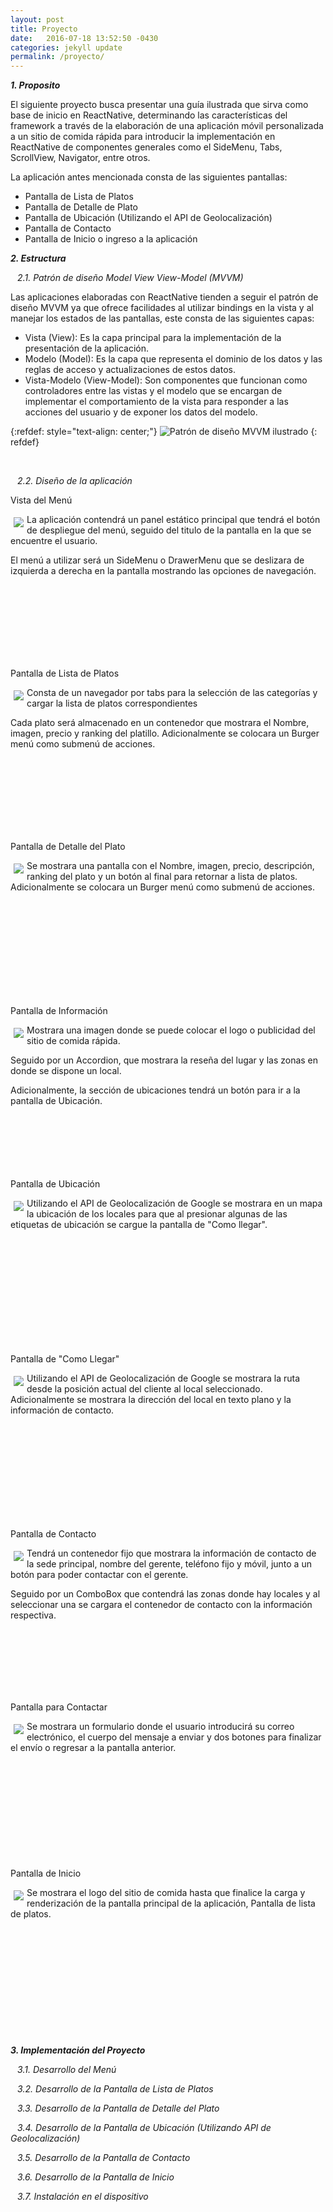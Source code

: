 ```yaml
---
layout: post
title: Proyecto
date:   2016-07-18 13:52:50 -0430
categories: jekyll update
permalink: /proyecto/
---
```


 ***1. Proposito***

El siguiente proyecto busca presentar una guía ilustrada que sirva como base de inicio en ReactNative, determinando las características del framework a través de la elaboración de una aplicación móvil personalizada a un sitio de comida rápida para introducir la implementación en ReactNative de componentes generales como el SideMenu, Tabs, ScrollView, Navigator, entre otros. 

La aplicación antes mencionada consta de las siguientes pantallas:
 
 - Pantalla de Lista de Platos
 - Pantalla de Detalle de Plato
 - Pantalla de Ubicación (Utilizando el API de Geolocalización)
 - Pantalla de Contacto
 - Pantalla de Inicio o ingreso a la aplicación
  
***2. Estructura***

`` `` *2.1. Patrón de diseño Model View View-Model (MVVM)*

Las aplicaciones elaboradas con ReactNative tienden a seguir el patrón de diseño MVVM ya que ofrece facilidades al utilizar bindings en la vista y al manejar los estados de las pantallas, este consta de las siguientes capas:

+ Vista (View): Es la capa principal para la implementación de la presentación de la aplicación.
+ Modelo (Model): Es la capa que representa el dominio de los datos y las reglas de acceso y actualizaciones de estos datos. 
+ Vista-Modelo (View-Model): Son componentes que funcionan como controladores entre las vistas y el modelo que se encargan de implementar el comportamiento de la vista para responder a las acciones del usuario y de exponer los datos del modelo.

<p> </p>

{:refdef: style="text-align: center;"}
![Patrón de diseño MVVM ilustrado](/pas-restaurant-react-native/Images/MVVM.png)
{: refdef} 

<br>

`` `` *2.2. Diseño de la aplicación*

Vista del Menú

<img style="float: left; margin: 5px;" src="/pas-restaurant-react-native/Images/Pantalla_menu.png">

La aplicación contendrá un panel estático principal que tendrá el botón de despliegue del menú, seguido del titulo de la pantalla en la que se encuentre el usuario. 
<br>

El menú a utilizar será un SideMenu o DrawerMenu que se deslizara de izquierda a derecha en la pantalla mostrando las opciones de navegación. 

<br>
<br>
<br>
<br>
<br>
<br>
<br>

Pantalla de Lista de Platos	

<img style="float: left; margin: 5px;" src="/pas-restaurant-react-native/Images/Pantalla_platos.png">

Consta de un navegador por tabs para la selección de las categorías y cargar la lista de platos correspondientes
<br>

Cada plato será almacenado en un contenedor que mostrara el Nombre, imagen, precio y ranking del platillo. Adicionalmente se colocara un Burger menú como submenú de acciones.

<br>
<br>
<br>
<br>
<br>
<br>
<br>

Pantalla de  Detalle del Plato

<img style="float: left; margin: 5px;" src="/pas-restaurant-react-native/Images/Pantalla_detalle.png">


Se mostrara una pantalla con el Nombre, imagen, precio, descripción, ranking del plato y un botón al final para retornar a lista de platos. Adicionalmente se colocara un Burger menú como submenú de acciones.

<br>
<br>
<br>
<br>
<br>
<br>
<br>
<br>
<br>

Pantalla de Información

<img style="float: left; margin: 5px;" src="/pas-restaurant-react-native/Images/Pantalla_informacion.png">

Mostrara una imagen donde se puede colocar el logo o publicidad del sitio de comida rápida.
<br>

Seguido por un Accordion, que mostrara la reseña del lugar y las zonas en donde se dispone un local.
<br>

Adicionalmente, la sección de ubicaciones tendrá un botón para ir a la pantalla de Ubicación.
<br>
<br>
<br>
<br>
<br>
<br>
<br>

Pantalla de Ubicación

<img style="float: left; margin: 5px;" src="/pas-restaurant-react-native/Images/Pantalla_ubicacion.png">

Utilizando el API de Geolocalización de Google se mostrara en un mapa la ubicación de los locales para que al presionar algunas de las etiquetas de ubicación se cargue la pantalla de "Como llegar".

<br>
<br>
<br>
<br>
<br>
<br>
<br>
<br>
<br>
<br>

Pantalla de "Como Llegar"

<img style="float: left; margin: 5px;" src="/pas-restaurant-react-native/Images/Pantalla_comollegar.png">

Utilizando el API de Geolocalización de Google se mostrara la ruta desde la posición actual del cliente al local seleccionado. Adicionalmente se mostrara la dirección del local en texto plano y la información de contacto.

<br>
<br>
<br>
<br>
<br>
<br>
<br>
<br>
<br>

Pantalla de Contacto

<img style="float: left; margin: 5px;" src="/pas-restaurant-react-native/Images/Pantalla_contacto.png">

Tendrá un contenedor fijo que mostrara la información de contacto de la sede principal, nombre del gerente, teléfono fijo y móvil, junto a un botón para poder contactar con el gerente.
<br>

Seguido por un ComboBox que contendrá las zonas donde hay locales y al seleccionar una se cargara el contenedor de contacto con la información respectiva.

<br>
<br>
<br>
<br>
<br>
<br>

Pantalla para Contactar

<img style="float: left; margin: 5px;" src="/pas-restaurant-react-native/Images/Pantalla_contactar.png">

Se mostrara un formulario donde el usuario introducirá su correo electrónico, el cuerpo del mensaje a enviar y dos botones para finalizar el envío o regresar a la pantalla anterior.
<br>
<br>
<br>
<br>
<br>
<br>
<br>
<br>
<br>
<br>
<br>

Pantalla de Inicio					

<img style="float: left; margin: 5px;" src="/pas-restaurant-react-native/Images/Pantalla_inicio.png">

Se mostrara el logo del sitio de comida hasta que finalice la carga y renderización de la pantalla principal de la aplicación, Pantalla de lista de platos.
<br>
<br>
<br>
<br>
<br>
<br>
<br>
<br>
<br>
<br>
<br>
<br>


 ***3. Implementación del Proyecto***

`` `` *3.1. Desarrollo del Menú*

`` `` *3.2. Desarrollo de la Pantalla de Lista de Platos*
	 
`` `` *3.3. Desarrollo de la Pantalla de  Detalle del Plato*
	 
`` `` *3.4. Desarrollo de la Pantalla de Ubicación (Utilizando API de Geolocalización)*
	 
`` `` *3.5. Desarrollo de la Pantalla de Contacto*

`` `` *3.6. Desarrollo de la Pantalla de Inicio*
	  
`` `` *3.7. Instalación en el dispositivo*
	 
